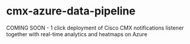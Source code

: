 # cmx-azure-data-pipeline
COMING SOON - 1 click deployment of Cisco CMX notifications listener together with real-time analytics and heatmaps on Azure
